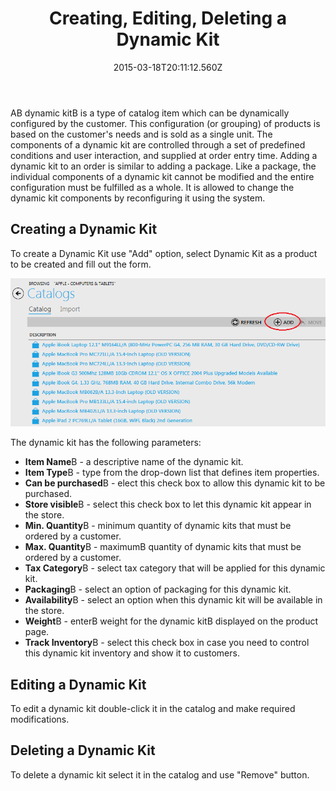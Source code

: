﻿---
title: Creating, Editing, Deleting a Dynamic Kit
description: Creating, Editing, Deleting a Dynamic Kit
layout: docs
date: 2015-03-18T20:11:12.560Z
priority: 2
---
AВ dynamic kitВ is a type of catalog item which can be dynamically configured by the customer. This configuration (or grouping) of products is based on the customer's needs and is sold as a single unit. The components of a dynamic kit are controlled through a set of predefined conditions and user interaction, and supplied at order entry time. Adding a dynamic kit to an order is similar to adding a package. Like a package, the individual components of a dynamic kit cannot be modified and the entire configuration must be fulfilled as a whole. It is allowed to change the dynamic kit components by reconfiguring it using the system.

## Creating a Dynamic Kit

To create a Dynamic Kit use "Add" option, select Dynamic Kit as a product to be created and fill out the form.

<img src="../../../../assets/images/docs/038-bundle-add-button.PNG" />

The dynamic kit has the following parameters:

* **Item Name**В - a descriptive name of the dynamic kit.
* **Item Type**В - type from the drop-down list that defines item properties.
* **Can be purchased**В - elect this check box to allow this dynamic kit to be purchased.
* **Store visible**В - select this check box to let this dynamic kit appear in the store.
* **Min. Quantity**В - minimum quantity of dynamic kits that must be ordered by a customer.
* **Max. Quantity**В - maximumВ quantity of dynamic kits that must be ordered by a customer.
* **Tax Category**В - select tax category that will be applied for this dynamic kit.
* **Packaging**В - select an option of packaging for this dynamic kit.
* **Availability**В - select an option when this dynamic kit will be available in the store.
* **Weight**В - enterВ weight for the dynamic kitВ displayed on the product page.
* **Track Inventory**В - select this check box in case you need to control this dynamic kit inventory and show it to customers.

## Editing a Dynamic Kit

To edit a dynamic kit double-click it in the catalog and make required modifications.

## Deleting a Dynamic Kit

To delete a dynamic kit select it in the catalog and use "Remove" button.
